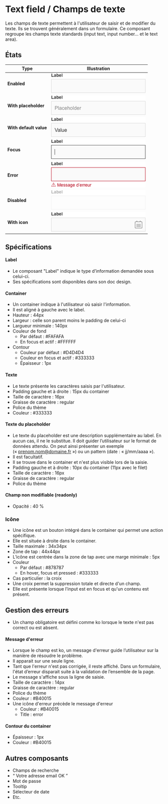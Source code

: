 # Text field / Champs de texte

Les champs de texte permettent à l'utilisateur de saisir et de modifier du texte. Ils se trouvent généralement dans un formulaire. Ce composant regroupe les champs texte standards (input text, input number… et le text area).


## États

Type | Illustration
------------ | ------------- |
**Enabled** | ![textfield__default](design/textfield__default.png)
**With placeholder** | ![textfield__with-placeholder](design/textfield__with-placeholder.png)
**With default value** |  ![textfield__with-default-value](design/textfield__with-default-value.png)  
**Focus** |![textfield__focus](design/textfield__focus.png)
**Error** | ![textfield__error](design/textfield__error.png)
**Disabled** | ![textfield__disabled](design/textfield__disabled.png)
**With icon** | ![textfield__with-icon-right](design/textfield__with-icon-right.png)

## Spécifications

#### Label
- Le composant "Label" indique le type d’information demandée sous celui-ci.
- Ses spécifications sont disponibles dans son doc design.

#### Container
- Un container indique à l'utilisateur où saisir l'information.
- Il est aligné à gauche avec le label.
- Hauteur : 44px
- Largeur : celle son parent moins le padding de celui-ci
- Largueur minimale : 140px
- Couleur de fond
  - Par défaut : #FAFAFA
  - En focus et actif : #FFFFFF
- Contour
  - Couleur par défaut : #D4D4D4
  - Couleur en focus et actif : #333333
  - Épaisseur : 1px

#### Texte
  - Le texte présente les caractères saisis par l'utilisateur.
  - Padding gauche et à droite : 15px du container
  - Taille de caractère : 16px
  - Graisse de caractère : regular
  - Police du thème
  - Couleur : #333333

#### Texte du placeholder
- Le texte du placeholder est une description supplémentaire au label. En aucun cas, il ne le substitue. Il doit guider l’utilisateur sur le format de données attendu. On peut ainsi présenter un exemple («&nbsp;prenom.nom@domaine.fr&nbsp;») ou un pattern (date&nbsp;: «&nbsp;jj/mm/aaaa&nbsp;»).
- Il est facultatif.
- Il se trouve dans le container et n'est plus visible lors de la saisie.
- Padding gauche et à droite : 10px du container (11px avec le filet)
- Taille de caractère : 16px
- Graisse de caractère : regular
- Police du thème

#### Champ non modifiable (readonly)
  - Opacité : 40 %

### Icône
- Une icône est un bouton intégré dans le container qui permet une action spécifique.
- Elle est située à droite dans le container.
- Taille maximale : 34x34px
- Zone de tap : 44x44px
- L’icône est centrée dans la zone de tap avec une marge minimale : 5px
- Couleur
  - Par défaut : #878787
  - En hover, focus et pressed : #333333
- Cas particulier : la croix
 - Une croix permet la suppression totale et directe d'un champ.
 - Elle est présente lorsque l’input est en focus et qu'un contenu est présent.

## Gestion des erreurs
- Un champ obligatoire est défini comme ko lorsque le texte n'est pas correct ou est absent.

#### Message d'erreur
- Lorsque le champ est ko, un message d'erreur guide l’utilisateur sur la manière de résoudre le problème.
- Il apparait sur une seule ligne.
- Tant que l'erreur n'est pas corrigée, il reste affiché. Dans un formulaire, l'état d’erreur disparait suite à la validation de l’ensemble de la page.
- Le message s'affiche sous la ligne de saisie.
- Taille de caractère : 14px
- Graisse de caractère : regular
- Police du thème
- Couleur : #B40015
- Une icône d'erreur précède le message d'erreur
  - Couleur : #B40015
  - Title : error

#### Contour du container
  - Épaisseur : 1px
  - Couleur : #B40015


## Autres composants
- Champs de recherche
- “ Votre adresse email OK ”
- Mot de passe
- Tooltip
- Sélecteur de date
- Etc.
